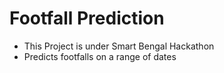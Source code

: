 # Footfall Prediction
- This Project is under Smart Bengal Hackathon
- Predicts footfalls on a range of dates